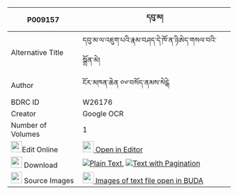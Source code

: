 |P009157|དབུ་མ། 
| --- | --- 
|Alternative Title |དབུ་མ་ལ་འཇུག་པའི་རྣམ་བཤད་དེ་ཁོ་ན་ཉིཨེད་གསལ་བའི་སྒྲོན་མེ།
|Author| ངོར་མཁན་ཆེན ༠༦་བསོད་ནམས་སེངྒེ
|BDRC ID | W26176
|Creator | Google OCR
|Number of Volumes| 1
|<img width="25" src="https://img.icons8.com/color/25/000000/edit-property.png">Edit Online| [<img width="25" src="https://avatars.githubusercontent.com/u/45091458?s=200&v=4"> Open in Editor](http://editor.openpecha.org/P009157)
|<img width="25" src="https://img.icons8.com/fluent/48/000000/download-2.png"/>  Download | [![](https://img.icons8.com/color/20/000000/txt.png)Plain Text](https://github.com/Openpecha/P009157/releases/download/v1/uma_plain_P009157.zip), [![](https://img.icons8.com/color/20/000000/txt.png)Text with Pagination](https://github.com/Openpecha/P009157/releases/download/v1/uma_pages_P009157.zip)
|<img width="25" src="https://img.icons8.com/plasticine/100/000000/pictures-folder.png"/>  Source Images | [<img width="25" src="https://library.bdrc.io/icons/BUDA-small.svg"> Images of text file open in BUDA](https://library.bdrc.io/show/bdr:W26176)